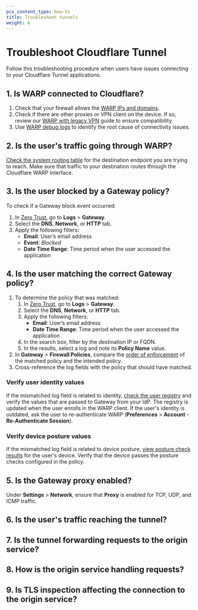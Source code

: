 ```yaml
---
pcx_content_type: how-to
title: Troubleshoot tunnels
weight: 6
---
```


# Troubleshoot Cloudflare Tunnel

Follow this troubleshooting procedure when users have issues connecting to your Cloudflare Tunnel applications.

## 1. Is WARP connected to Cloudflare?

1. Check that your firewall allows the [WARP IPs and domains](/cloudflare-one/connections/connect-devices/warp/deployment/firewall/).
2. Check if there are other proxies or VPN client on the device. If so, review our [WARP with legacy VPN](/cloudflare-one/connections/connect-devices/warp/deployment/vpn/) guide to ensure compatibility.
3. Use [WARP debug logs](/cloudflare-one/connections/connect-devices/warp/troubleshooting/common-issues/#unable-to-connect-warp) to identify the root cause of connectivity issues.

## 2. Is the user's traffic going through WARP?

[Check the system routing table](/cloudflare-one/connections/connect-devices/warp/configure-warp/route-traffic/warp-architecture/#routing-table) for the destination endpoint you are trying to reach. Make sure that traffic to your destination routes through the Cloudflare WARP interface.

## 3. Is the user blocked by a Gateway policy?

To check if a Gateway block event occurred:
  1. In [Zero Trust](https://one.dash.cloudflare.com/), go to **Logs** > **Gateway**.
  2. Select the **DNS**, **Network**, or **HTTP** tab.
  3. Apply the following filters:
      - **Email**: User’s email address
      - **Event**: _Blocked_
      - **Date Time Range**: Time period when the user accessed the application

## 4. Is the user matching the correct Gateway policy?

1. To determine the policy that was matched:
    1. In [Zero Trust](https://one.dash.cloudflare.com/), go to **Logs** > **Gateway**.
    2. Select the **DNS**, **Network**, or **HTTP** tab.
    3. Apply the following filters:
        - **Email**: User’s email address
        - **Date Time Range**: Time period when the user accessed the application
    4. In the search box, filter by the destination IP or FQDN.
    5. In the results, select a log and note its **Policy Name** value.
2. In **Gateway** > **Firewall Policies**, compare the [order of enforcement](/cloudflare-one/policies/gateway/order-of-enforcement/) of the matched policy and the intended policy.
3. Cross-reference the log fields with the policy that should have matched.

### Verify user identity values

If the mismatched log field is related to identity, [check the user registry](/cloudflare-one/policies/gateway/identity-selectors/#view-a-users-identity) and verify the values that are passed to Gateway from your IdP. The registry is updated when the user enrolls in the WARP client. If the user's identity is outdated, ask the user to re-authenticate WARP (**Preferences** > **Account** - **Re-Authenticate Session**).

### Verify device posture values

If the mismatched log field is related to device posture, [view posture check results](/cloudflare-one/identity/devices/#2-verify-device-posture-checks) for the user's device. Verify that the device passes the posture checks configured in the policy.

## 5. Is the Gateway proxy enabled?

Under **Settings** > **Network**, ensure that **Proxy** is enabled for TCP, UDP, and ICMP traffic.

## 6. Is the user's traffic reaching the tunnel?

## 7. Is the tunnel forwarding requests to the origin service?

## 8. How is the origin service handling requests?

## 9. Is TLS inspection affecting the connection to the origin service?